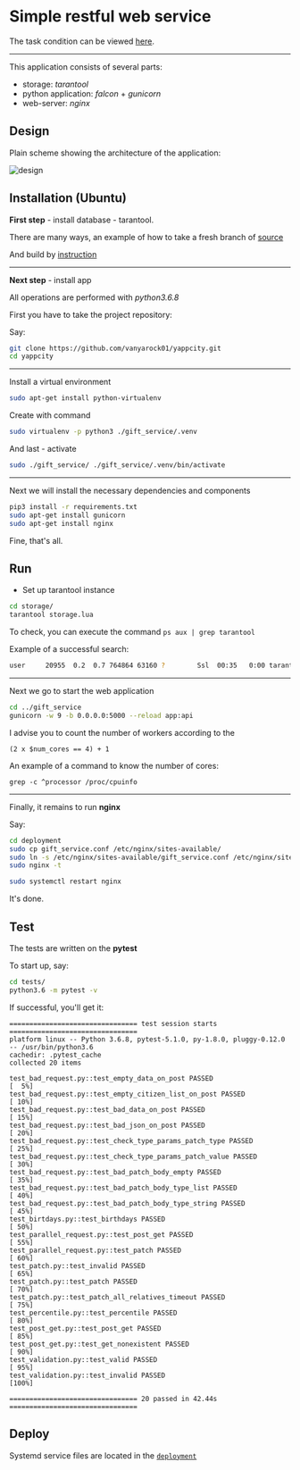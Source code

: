 # Simple restful web service

The task condition can be viewed [here](TASK.pdf).

---

This application consists of several parts:
- storage: *tarantool*
- python application: *falcon* + *gunicorn*
- web-server: *nginx*

## Design
Plain scheme showing the architecture of the application:

![design](https://i.imgur.com/sNdWDtp.png)

## Installation (Ubuntu)

**First step** - install database - tarantool.

There are many ways, an example of how to take a fresh branch of [source](https://github.com/tarantool/tarantool/tree/2.2)

And build by [instruction](https://www.tarantool.io/en/doc/2.2/dev_guide/building_from_source/) 

---

**Next step** - install app

All operations are performed with *python3.6.8*

First you have to take the project repository:

Say:

```bash
git clone https://github.com/vanyarock01/yappcity.git
cd yappcity
```
---

Install a virtual environment

```bash
sudo apt-get install python-virtualenv
```

Сreate with command

```bash
sudo virtualenv -p python3 ./gift_service/.venv
```

And last - activate

```bash
sudo ./gift_service/ ./gift_service/.venv/bin/activate
```
---

Next we will install the necessary dependencies and components

```bash
pip3 install -r requirements.txt
sudo apt-get install gunicorn
sudo apt-get install nginx
```

Fine, that's all.

## Run

- Set up tarantool instance

```bash
cd storage/
tarantool storage.lua
```

To check, you can execute the command `ps aux | grep tarantool`

Example of a successful search:
```bash
user     20955  0.2  0.7 764864 63160 ?        Ssl  00:35   0:00 tarantool storage.lua <running>
```

---

Next we go to start the web application

```bash
cd ../gift_service
gunicorn -w 9 -b 0.0.0.0:5000 --reload app:api
```

I advise you to count the number of workers according to the

`(2 x $num_cores == 4) + 1`

An example of a command to know the number of cores:

`grep -c ^processor /proc/cpuinfo`

---

Finally, it remains to run **nginx**

Say:
```bash
cd deployment
sudo cp gift_service.conf /etc/nginx/sites-available/
sudo ln -s /etc/nginx/sites-available/gift_service.conf /etc/nginx/sites-enabled/gift_service.conf
sudo nginx -t

sudo systemctl restart nginx 
```

It's done.

## Test

The tests are written on the **pytest**

To start up, say:

```bash
cd tests/
python3.6 -m pytest -v

```

If successful, you'll get it:

```
================================ test session starts ================================
platform linux -- Python 3.6.8, pytest-5.1.0, py-1.8.0, pluggy-0.12.0 -- /usr/bin/python3.6
cachedir: .pytest_cache
collected 20 items                                                                  

test_bad_request.py::test_empty_data_on_post PASSED                           [  5%]
test_bad_request.py::test_empty_citizen_list_on_post PASSED                   [ 10%]
test_bad_request.py::test_bad_data_on_post PASSED                             [ 15%]
test_bad_request.py::test_bad_json_on_post PASSED                             [ 20%]
test_bad_request.py::test_check_type_params_patch_type PASSED                 [ 25%]
test_bad_request.py::test_check_type_params_patch_value PASSED                [ 30%]
test_bad_request.py::test_bad_patch_body_empty PASSED                         [ 35%]
test_bad_request.py::test_bad_patch_body_type_list PASSED                     [ 40%]
test_bad_request.py::test_bad_patch_body_type_string PASSED                   [ 45%]
test_birtdays.py::test_birthdays PASSED                                       [ 50%]
test_parallel_request.py::test_post_get PASSED                                [ 55%]
test_parallel_request.py::test_patch PASSED                                   [ 60%]
test_patch.py::test_invalid PASSED                                            [ 65%]
test_patch.py::test_patch PASSED                                              [ 70%]
test_patch.py::test_patch_all_relatives_timeout PASSED                        [ 75%]
test_percentile.py::test_percentile PASSED                                    [ 80%]
test_post_get.py::test_post_get PASSED                                        [ 85%]
test_post_get.py::test_get_nonexistent PASSED                                 [ 90%]
test_validation.py::test_valid PASSED                                         [ 95%]
test_validation.py::test_invalid PASSED                                       [100%]

================================ 20 passed in 42.44s ================================
```

## Deploy

Systemd service files are located in the [`deployment`](deployment)
